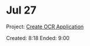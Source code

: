 # Jul 27

Project: [Create OCR Application](../projects/Project_1_Create_OCR_Application/)

Created: 8:18
Ended: 9:00
